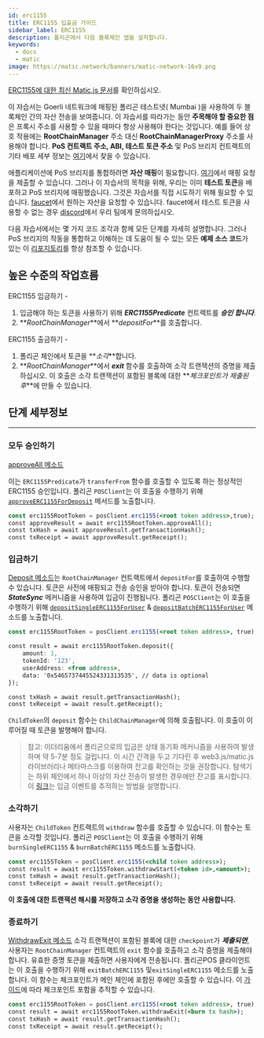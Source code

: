 ```yaml
---
id: erc1155
title: ERC1155 입출금 가이드
sidebar_label: ERC1155
description: 폴리곤에서 다음 블록체인 앱을 설치합니다.
keywords:
  - docs
  - matic
image: https://matic.network/banners/matic-network-16x9.png
---
```


[ERC1155에 대한 최신 Matic.js 문서](https://maticnetwork.github.io/matic.js/docs/pos/erc1155/)를 확인하십시오.

이 자습서는 Goerli 네트워크에 매핑된 폴리곤 테스트넷( Mumbai )을 사용하여 두 블록체인 간의 자산 전송을 보여줍니다. 이 자습서를 따라가는 동안 **주목해야 할 중요한 점**은 프록시 주소를 사용할 수 있을 때마다 항상 사용해야 한다는 것입니다. 예를 들어 상호 작용에는 **RootChainManager** 주소 대신 **RootChainManagerProxy** 주소를 사용해야 합니다. **PoS 컨트랙트 주소, ABI, 테스트 토큰 주소** 및 PoS 브리지 컨트랙트의 기타 배포 세부 정보는 [여기](/docs/develop/ethereum-polygon/pos/deployment)에서 찾을 수 있습니다.

애플리케이션에 PoS 브리지를 통합하려면 **자산 매핑**이 필요합니다. [여기](/docs/develop/ethereum-polygon/submit-mapping-request)에서 매핑 요청을 제출할 수 있습니다. 그러나 이 자습서의 목적을 위해, 우리는 이미 **테스트 토큰**을 배포하고 PoS 브리지에 매핑했습니다. 그것은 자습서를 직접 시도하기 위해 필요할 수 있습니다. [faucet](https://faucet.polygon.technology/)에서 원하는 자산을 요청할 수 있습니다. faucet에서 테스트 토큰을 사용할 수 없는 경우 [discord](https://discord.gg/polygon)에서 우리 팀에게 문의하십시오.

다음 자습서에서는 몇 가지 코드 조각과 함께 모든 단계를 자세히 설명합니다. 그러나 PoS 브리지의 작동을 통합하고 이해하는 데 도움이 될 수 있는 모든 **예제 소스 코드**가 있는 이 [리포지토리](https://github.com/maticnetwork/matic.js/tree/master/examples/pos)를 항상 참조할 수 있습니다.

## 높은 수준의 작업흐름

ERC1155 입금하기 -

1. 입금해야 하는 토큰을 사용하기 위해 **_ERC1155Predicate_** 컨트랙트를 **_승인 합니다_**.
2. **_RootChainManager_**에서 **_depositFor_**를 호출합니다.

ERC1155 출금하기 -

1. 폴리곤 체인에서 토큰을 **_소각_**합니다.
2. **_RootChainManager_**에서 **_exit_** 함수를 호출하여 소각 트랜잭션의 증명을 제출하십시오. 이 호출은 소각 트랜잭션이 포함된 블록에 대한 **_체크포인트가 제출된 후_**에 만들 수 있습니다.

## 단계 세부정보

---

### 모두 승인하기

[approveAll 메소드](https://maticnetwork.github.io/matic.js/docs/pos/erc1155/approve-all/)

이는 `ERC1155Predicate`가 `transferFrom` 함수를 호출할 수 있도록 하는 정상적인 ERC1155 승인입니다. 폴리곤 `POSClient`는 이 호출을 수행하기 위해 [`approveERC1155ForDeposit`](https://github.com/maticnetwork/matic.js/blob/4bf4fa9438d56c9b5c282f456aa2c24f6ff6083d/src/index.ts#L231)  메서드를 노출합니다.

```jsx
const erc1155RootToken = posClient.erc1155(<root token address>,true);
const approveResult = await erc1155RootToken.approveAll();
const txHash = await approveResult.getTransactionHash();
const txReceipt = await approveResult.getReceipt();

```

### 입금하기

[Deposit 메소드](https://maticnetwork.github.io/matic.js/docs/pos/erc1155/deposit/)는 `RootChainManager` 컨트랙트에서 `depositFor`를 호출하여 수행할 수 있습니다. 토큰은 사전에 매핑되고 전송 승인을 받아야 합니다. 토큰이 전송되면 **_StateSync_** 메커니즘을 사용하여 입금이 진행됩니다. 폴리곤 `POSClient`는 이 호출을 수행하기 위해 [`depositSingleERC1155ForUser`](https://github.com/maticnetwork/matic.js/blob/4bf4fa9438d56c9b5c282f456aa2c24f6ff6083d/src/index.ts#L245) & [`depositBatchERC1155ForUser`](https://github.com/maticnetwork/matic.js/blob/4bf4fa9438d56c9b5c282f456aa2c24f6ff6083d/src/index.ts#L259) 메소드를 노출합니다.

```jsx
const erc1155RootToken = posClient.erc1155(<root token address>, true);

const result = await erc1155RootToken.deposit({
    amount: 1,
    tokenId: '123',
    userAddress: <from address>,
    data: '0x5465737445524331313535', // data is optional
});

const txHash = await result.getTransactionHash();
const txReceipt = await result.getReceipt();
```

`ChildToken`의 `deposit` 함수는 `ChildChainManager`에 의해 호출됩니다. 이 호출이 이루어질 때 토큰을 발행해야 합니다.

> 참고: 이더리움에서 폴리곤으로의 입금은 상태 동기화 메커니즘을 사용하여 발생하며 약 5-7분 정도 걸립니다. 이 시간 간격을 두고 기다린 후 web3.js/matic.js 라이브러리나 메타마스크를 이용하여 잔고를 확인하는 것을 권장합니다. 탐색기는 하위 체인에서 하나 이상의 자산 전송이 발생한 경우에만 잔고를 표시합니다. 이 [링크](/docs/develop/ethereum-polygon/pos/deposit-withdraw-event-pos)는 입금 이벤트를 추적하는 방법을 설명합니다.

### 소각하기

사용자는 `ChildToken` 컨트랙트의 `withdraw` 함수를 호출할 수 있습니다. 이 함수는 토큰을 소각할 것입니다. 폴리곤 `POSClient`는 이 호출을 수행하기 위해 `burnSingleERC1155` & `burnBatchERC1155` 메소드를 노출합니다.

```jsx
const erc1155Token = posClient.erc1155(<child token address>);
const result = await erc1155Token.withdrawStart(<token id>,<amount>);
const txHash = await result.getTransactionHash();
const txReceipt = await result.getReceipt();
```

**이 호출에 대한 트랜잭션 해시를 저장하고 소각 증명을 생성하는 동안 사용합니다.**

### 종료하기

[WithdrawExit 메소드](https://maticnetwork.github.io/matic.js/docs/pos/erc1155/withdraw-exit/) 소각 트랜잭션이 포함된 블록에 대한 `checkpoint`가 **_제출되면_**, 사용자는 `RootChainManager` 컨트랙트의 `exit` 함수를 호출하고 소각 증명을 제출해야 합니다. 유효한 증명 토큰을 제출하면 사용자에게 전송됩니다. 폴리곤POS 클라이언트는 이 호출을 수행하기 위해 `exitBatchERC1155` 및`exitSingleERC1155` 메소드를 노출합니다. 이 함수는 체크포인트가 메인 체인에 포함된 후에만 호출할 수 있습니다. 이 [가이드](/docs/develop/ethereum-polygon/pos/deposit-withdraw-event-pos#checkpoint-events)에 따라 체크포인트 포함을 추적할 수 있습니다.

```jsx
const erc1155RootToken = posClient.erc1155(<root token address>, true);
const result = await erc1155RootToken.withdrawExit(<burn tx hash>);
const txHash = await result.getTransactionHash();
const txReceipt = await result.getReceipt();
```
